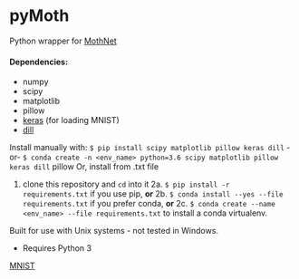# pyMoth
Python wrapper for [MothNet](https://github.com/charlesDelahunt/PuttingABugInML)

#### Dependencies:
- numpy
- scipy
- matplotlib
- pillow
- [keras](https://keras.io/) (for loading MNIST)
- [dill](https://pypi.org/project/dill/)

Install manually with:
`$ pip install scipy matplotlib pillow keras dill`
-or-
`$ conda create -n <env_name> python=3.6 scipy matplotlib pillow keras dill`
pillow
Or, install from .txt file
1. clone this repository and `cd` into it
2a. `$ pip install -r requirements.txt` if you use pip, 
**or**
2b. `$ conda install --yes --file requirements.txt` if you prefer conda,
**or**
2c. `$ conda create --name <env_name> --file requirements.txt` to install a conda virtualenv.

Built for use with Unix systems - not tested in Windows.
- Requires Python 3

[MNIST](http://yann.lecun.com/exdb/mnist/)